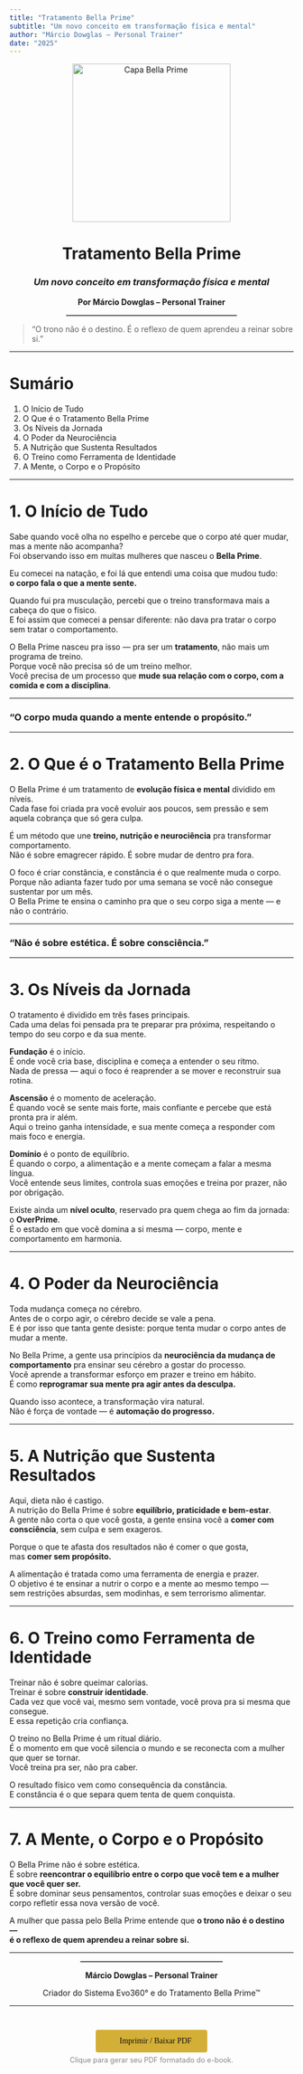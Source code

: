 ```yaml
---
title: "Tratamento Bella Prime"
subtitle: "Um novo conceito em transformação física e mental"
author: "Márcio Dowglas – Personal Trainer"
date: "2025"
---
```


<div align="center">
  <img src="../assets/cover.jpg" alt="Capa Bella Prime" width="280"/>
  <h1><strong>Tratamento Bella Prime</strong></h1>
  <h3><em>Um novo conceito em transformação física e mental</em></h3>
  <p><strong>Por Márcio Dowglas – Personal Trainer</strong></p>
  <hr style="border: 1px solid #ccc; width: 60%;">
</div>

> “O trono não é o destino. É o reflexo de quem aprendeu a reinar sobre si.”

---

# Sumário
1. O Início de Tudo  
2. O Que é o Tratamento Bella Prime  
3. Os Níveis da Jornada  
4. O Poder da Neurociência  
5. A Nutrição que Sustenta Resultados  
6. O Treino como Ferramenta de Identidade  
7. A Mente, o Corpo e o Propósito  

---

# 1. O Início de Tudo

<div class="two-columns">

Sabe quando você olha no espelho e percebe que o corpo até quer mudar, mas a mente não acompanha?  
Foi observando isso em muitas mulheres que nasceu o **Bella Prime**.

Eu comecei na natação, e foi lá que entendi uma coisa que mudou tudo:  
**o corpo fala o que a mente sente.**

Quando fui pra musculação, percebi que o treino transformava mais a cabeça do que o físico.  
E foi assim que comecei a pensar diferente: não dava pra tratar o corpo sem tratar o comportamento.

O Bella Prime nasceu pra isso — pra ser um **tratamento**, não mais um programa de treino.  
Porque você não precisa só de um treino melhor.  
Você precisa de um processo que **mude sua relação com o corpo, com a comida e com a disciplina**.

</div>

---

<div class="quote-center">
  <h3>“O corpo muda quando a mente entende o propósito.”</h3>
</div>

---

# 2. O Que é o Tratamento Bella Prime

<div class="two-columns">

O Bella Prime é um tratamento de **evolução física e mental** dividido em níveis.  
Cada fase foi criada pra você evoluir aos poucos, sem pressão e sem aquela cobrança que só gera culpa.

É um método que une **treino, nutrição e neurociência** pra transformar comportamento.  
Não é sobre emagrecer rápido. É sobre mudar de dentro pra fora.

O foco é criar constância, e constância é o que realmente muda o corpo.  
Porque não adianta fazer tudo por uma semana se você não consegue sustentar por um mês.  
O Bella Prime te ensina o caminho pra que o seu corpo siga a mente — e não o contrário.

</div>

---

<div class="quote-center">
  <h3>“Não é sobre estética. É sobre consciência.”</h3>
</div>

---

# 3. Os Níveis da Jornada

O tratamento é dividido em três fases principais.  
Cada uma delas foi pensada pra te preparar pra próxima, respeitando o tempo do seu corpo e da sua mente.  

**Fundação** é o início.  
É onde você cria base, disciplina e começa a entender o seu ritmo.  
Nada de pressa — aqui o foco é reaprender a se mover e reconstruir sua rotina.  

**Ascensão** é o momento de aceleração.  
É quando você se sente mais forte, mais confiante e percebe que está pronta pra ir além.  
Aqui o treino ganha intensidade, e sua mente começa a responder com mais foco e energia.  

**Domínio** é o ponto de equilíbrio.  
É quando o corpo, a alimentação e a mente começam a falar a mesma língua.  
Você entende seus limites, controla suas emoções e treina por prazer, não por obrigação.  

Existe ainda um **nível oculto**, reservado pra quem chega ao fim da jornada: o **OverPrime**.  
É o estado em que você domina a si mesma — corpo, mente e comportamento em harmonia.  

---

# 4. O Poder da Neurociência

Toda mudança começa no cérebro.  
Antes de o corpo agir, o cérebro decide se vale a pena.  
E é por isso que tanta gente desiste: porque tenta mudar o corpo antes de mudar a mente.  

No Bella Prime, a gente usa princípios da **neurociência da mudança de comportamento** pra ensinar seu cérebro a gostar do processo.  
Você aprende a transformar esforço em prazer e treino em hábito.  
É como **reprogramar sua mente pra agir antes da desculpa.**

Quando isso acontece, a transformação vira natural.  
Não é força de vontade — é **automação do progresso.**

---

# 5. A Nutrição que Sustenta Resultados

Aqui, dieta não é castigo.  
A nutrição do Bella Prime é sobre **equilíbrio, praticidade e bem-estar**.  
A gente não corta o que você gosta, a gente ensina você a **comer com consciência**, sem culpa e sem exageros.  

Porque o que te afasta dos resultados não é comer o que gosta,  
mas **comer sem propósito.**

A alimentação é tratada como uma ferramenta de energia e prazer.  
O objetivo é te ensinar a nutrir o corpo e a mente ao mesmo tempo —  
sem restrições absurdas, sem modinhas, e sem terrorismo alimentar.  

---

# 6. O Treino como Ferramenta de Identidade

Treinar não é sobre queimar calorias.  
Treinar é sobre **construir identidade**.  
Cada vez que você vai, mesmo sem vontade, você prova pra si mesma que consegue.  
E essa repetição cria confiança.  

O treino no Bella Prime é um ritual diário.  
É o momento em que você silencia o mundo e se reconecta com a mulher que quer se tornar.  
Você treina pra ser, não pra caber.  

O resultado físico vem como consequência da constância.  
E constância é o que separa quem tenta de quem conquista.  

---

# 7. A Mente, o Corpo e o Propósito

O Bella Prime não é sobre estética.  
É sobre **reencontrar o equilíbrio entre o corpo que você tem e a mulher que você quer ser.**  
É sobre dominar seus pensamentos, controlar suas emoções e deixar o seu corpo refletir essa nova versão de você.  

A mulher que passa pelo Bella Prime entende que **o trono não é o destino —  
é o reflexo de quem aprendeu a reinar sobre si.**

---

<div align="center">
  <hr style="border: 1px solid #ccc; width: 50%;">
  <p><strong>Márcio Dowglas – Personal Trainer</strong></p>
  <p>Criador do Sistema Evo360° e do Tratamento Bella Prime™</p>
</div>

<hr>

<div align="center" style="margin-top: 3em;">
  <button onclick="window.print()" 
          style="background-color: #d4af37; 
                 color: #111; 
                 border: none; 
                 padding: 12px 28px; 
                 font-family: 'Playfair Display', serif; 
                 font-size: 1em; 
                 cursor: pointer; 
                 border-radius: 4px;">
    📘 Imprimir / Baixar PDF
  </button>
  <p style="color:#888; font-size: 0.9em; margin-top: 0.5em;">
    Clique para gerar seu PDF formatado do e-book.
  </p>
</div>